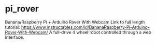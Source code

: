 # pi_rover
Banana/Raspberry Pi + Arduino Rover With Webcam
Link to full length tutorial:
https://www.instructables.com/id/BananaRaspberry-Pi-Arduino-Rover-With-Webcam/
A full-drive 4 wheel robot controlled through a web interface.
